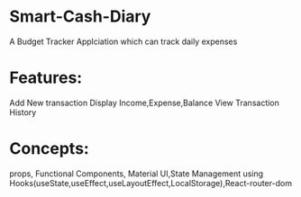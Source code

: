 # Smart-Cash-Diary
A Budget Tracker Applciation which can track daily expenses 

# Features:

Add New transaction
Display Income,Expense,Balance
View Transaction History 

# Concepts:
props, Functional Components, Material UI,State Management using Hooks(useState,useEffect,useLayoutEffect,LocalStorage),React-router-dom


